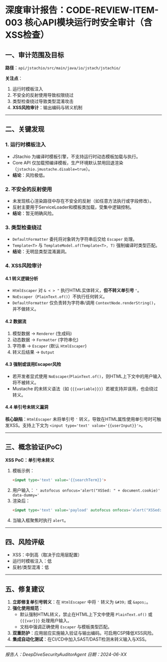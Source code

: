 # 深度审计报告：CODE-REVIEW-ITEM-003 核心API模块运行时安全审计（含XSS检查）

## 一、审计范围及目标
**路径**：`api/jstachio/src/main/java/io/jstach/jstachio/`

**关注点**：
1. 运行时模板注入
2. 不安全的反射使用导致权限绕过
3. 类型检查绕过导致类型混淆攻击
4. **XSS风险审计**：输出编码与转义机制

---

## 二、关键发现

### 1. 运行时模板注入
- JStachio 为编译时模板引擎，不支持运行时动态模板加载与执行。
- Core API 仅加载预编译模板，生产环境默认禁用回退渲染（`jstachio.jmustache.disable=true`）。
- **结论**：风险极低。

### 2. 不安全的反射使用
- 未发现核心渲染路径中存在不安全的反射（如任意方法执行或字段修改）。
- 反射主要用于ServiceLoader和模板类加载，受集中逻辑控制。
- **结论**：暂无明确风险。

### 3. 类型检查绕过
- `DefaultFormatter` 委托将对象转为字符串后交给 `Escaper` 处理。
- `Template<T>` 与 `TemplateModel.of(Template<T>, T)` 强制编译时类型匹配。
- **结论**：无明显类型混淆漏洞。

### 4. XSS风险审计
#### 4.1 转义逻辑分析
- `HtmlEscaper` 对 `& < > "` 执行HTML实体转义，**但不转义单引号 `'`**。
- `NoEscaper`（`PlainText.of()`）不执行任何转义。
- `DefaultFormatter` 仅负责转为字符串/调用 `ContextNode.renderString()`，并不做转义。

#### 4.2 数据流
1. 模型数据 -> `Renderer` (生成码)
2. 动态数据 -> `Formatter` (字符串化)
3. 字符串 -> `Escaper` (默认 `HtmlEscaper`)
4. 转义后结果 -> `Output`

#### 4.3 强制或误用Escaper风险
- 若开发者显式使用 `NoEscaper`/`PlainText.of()`，则HTML上下文中的用户输入将不被转义。
- Mustache 的未转义语法（如 `{{{variable}}}`）若被支持并误用，也会绕过转义。

#### 4.4 单引号未转义漏洞
**核心缺陷**：`HtmlEscaper` 未将单引号 `'` 转义，导致在HTML属性使用单引号时可触发XSS。支持上下文为 `<input type='text' value='{{userInput}}'>`。

---

## 三、概念验证(PoC)
**XSS PoC：单引号未转义**
1. 模板示例：
   ```html
   <input type='text' value='{{searchTerm}}'>
   ```
2. 用户输入：
   `' autofocus onfocus='alert("XSSed: " + document.cookie)' data-dummy='`
3. 渲染后：
   ```html
   <input type='text' value='payload' autofocus onfocus='alert("XSSed: " + document.cookie)' data-dummy=''>
   ```
4. 当输入框聚焦时执行 `alert`。

---

## 四、风险评级
- XSS：中到高（取决于应用层配置）
- 运行时模板注入：低
- 反射/类型混淆：低

---

## 五、修复建议
1. **立即修复单引号转义**：在 `HtmlEscaper` 中将 `'` 转义为 `&#39;` 或 `&apos;`。
2. **强化使用规范**：
   - 默认强制HTML转义，禁止在HTML上下文中使用 `PlainText.of()` 或 `{{{var}}}` 处理用户输入。
   - 文档中强调正确使用 `Escaper` 与模板类型匹配。
3. **双重防护**：应用层应实施输入验证与输出编码。可启用CSP降低XSS风险。
4. **集成自动化测试**：在CI/CD中加入SAST/DAST检测未转义输入与XSS。

---

*报告人：DeepDiveSecurityAuditorAgent*
*日期：2024-06-XX*